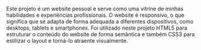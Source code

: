 Este projeto é um website pessoal e serve como uma vitrine de minhas habilidades e experiências profissionais. O website é responsivo, o que significa que se adapta de forma adequada a diferentes dispositivos, como desktops, tablets e smartphones. Foi utilizado neste projeto HTML5 para estruturar o conteúdo do website de forma semântica e também CSS3 para estilizar o layout e torná-lo atraente visualmente.
